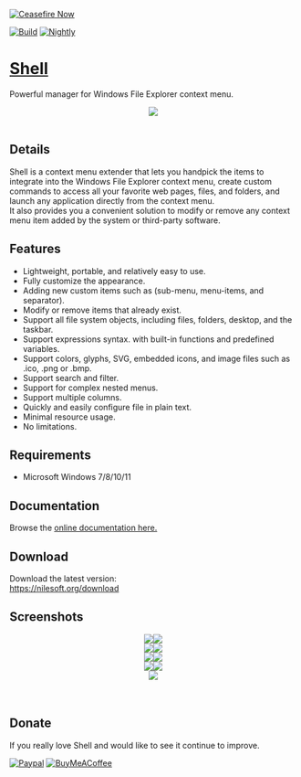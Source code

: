 [![Ceasefire Now](https://badge.techforpalestine.org/default)](https://techforpalestine.org/learn-more)

[![Build](../../actions/workflows/build.yml/badge.svg)](../../actions/workflows/build.yml)
[![Nightly](https://img.shields.io/badge/Nightly-nightly.link-purple)](https://nightly.link/moudey/Shell/workflows/build/main)

# [Shell](https://nilesoft.org)
Powerful manager for Windows File Explorer context menu.
<br>

<p align="center">
 <img src="https://www.nilesoft.org/images/logo-256.png">
 <br>
 <br>
</p>

## Details
<p>
Shell is a context menu extender that lets you handpick the items to integrate into the Windows File Explorer context menu, create custom commands to access all your favorite web pages, files, and folders, and launch any application directly from the context menu.<br>
It also provides you a convenient solution to modify or remove any context menu item added by the system or third-party software.
</p>

Features
------------------
* Lightweight, portable, and relatively easy to use.
* Fully customize the appearance.
* Adding new custom items such as (sub-menu, menu-items, and separator).
* Modify or remove items that already exist.
* Support all file system objects, including files, folders, desktop, and the taskbar.
* Support expressions syntax. with built-in functions and predefined variables.
* Support colors, glyphs, SVG, embedded icons, and image files such as .ico, .png or .bmp.
* Support search and filter.
* Support for complex nested menus.
* Support multiple columns.
* Quickly and easily configure file in plain text.
* Minimal resource usage.
* No limitations.


Requirements
------------------
  * Microsoft Windows 7/8/10/11 


Documentation
------------------
Browse the [online documentation here.](https://nilesoft.org/docs)


Download
------------------
Download the latest version:  
https://nilesoft.org/download

Screenshots
------------------
<p align="center">
<img src="/screenshots/folder-back.png"><img src="/screenshots/file-manage.png"><br>
<img src="/screenshots/view.png"><img src="/screenshots/edit.png"><br>
<img src="/screenshots/terminal.png"><img src="/screenshots/taskbar.png"><br>
<img src="/screenshots/goto2.png"><img src="/screenshots/gradient.png"><br>
<img src="/screenshots/acrylic.png"><br>

<br>
<br>
</p>

Donate
------------------
If you really love Shell and would like to see it continue to improve.

[![Paypal](https://img.shields.io/badge/Donate-PayPal-blue.svg)](https://www.paypal.me/nilesoft)
[![BuyMeACoffee](https://img.shields.io/badge/Donate-BuyMeACoffee-yellow.svg)](https://www.buymeacoffee.com/moudey)
<!--
[<img src="https://api.gitsponsors.com/api/badge/img?id=400920341" height="20">](https://api.gitsponsors.com/api/badge/link?p=2naU/zAJRfcIyZ3ZBf9wNTtsJqlGATqLAy9WS+aWUgedqEkge2A6YuvIARblGA6sX3hiTpwdc4bPcVLdpSDu6J1xTWToGXPTMeD7Pt9ofGRwqdCjqgMptVxIAO4WhNx42rLjku/VYsBi6dgqAVCXMg==)-->

